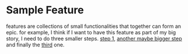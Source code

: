 <!---metadata 
    {
        "type": "feature",
        "title": "feature's title", 
        "take": "Looks easy", 
        "status": "ready", 
        "progress":60, 
        "tags":["tag1", "tag2"]
    } 
/metadata--->
# Sample Feature 
features are collections of small functionalities that together can form an epic. for example, I think if I want to have this feature as part of my big story, I need to do three smaller steps. [step 1](e/story1/readme.md), [another maybe bigger step](e/story2/readme.md) and finally the [third](e/story3/readme.md) one.  
